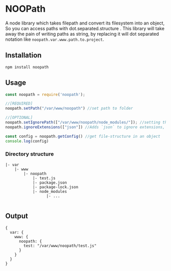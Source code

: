 # NOOPath
A node library which takes filepath and convert its filesystem into an object, So you can access paths with dot.separated.structure . This library will take away the pain of writing paths as string, by replacing it will dot separated notation like `noopath.var.www.path.to.project`.


## Installation
`npm install noopath`


## Usage
```javascript
const noopath = require('noopath');

//[REQUIRED]
noopath.setPath("/var/www/noopath") //set path to folder

//[OPTIONAL]
noopath.setIgnorePath(["/var/www/noopath/node_modules/"]); //setting the path which you want to ignore
noopath.ignoreExtensions(["json"]) //Adds `json` to ignore extensions, `js` is already there.

const config = noopath.getConfig() //get file-structure in an object
console.log(config)
```

### Directory structure
```
|- var
    |- www
        |- noopath
            |- test.js
            |- package.json
            |- package-lock.json
            |- node_modules
                  |- ...
            
```
## Output

```javascipt
{
  var: {
    www: {
      noopath: {
        test: "/var/www/noopath/test.js"
      }
    }
  }
}
```
